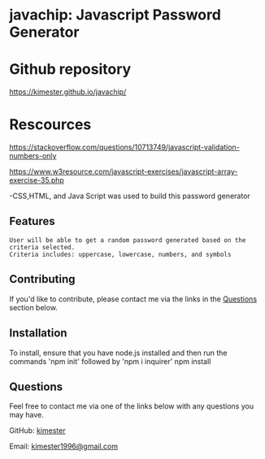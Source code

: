 # javachip: Javascript Password Generator

# Github repository
https://kimester.github.io/javachip/

# Rescources
https://stackoverflow.com/questions/10713749/javascript-validation-numbers-only

https://www.w3resource.com/javascript-exercises/javascript-array-exercise-35.php

-CSS,HTML, and Java Script was used to build this password generator 



## Features

```
User will be able to get a random password generated based on the criteria selected. 
Criteria includes: uppercase, lowercase, numbers, and symbols
```
  ## Contributing
  If you'd like to contribute, please contact me via the links in the [Questions](#questions) section below.
  

  ## Installation
  
  To install, ensure that you have node.js installed and then run the commands 'npm init' followed by 'npm i inquirer'
   npm install
  
  ## Questions
        
  Feel free to contact me via one of the links below with any questions you may have.

  GitHub: [kimester](https://github.com/kimester)

  Email: [kimester1996@gmail.com](mailto:kimester1996@gmail.com)






